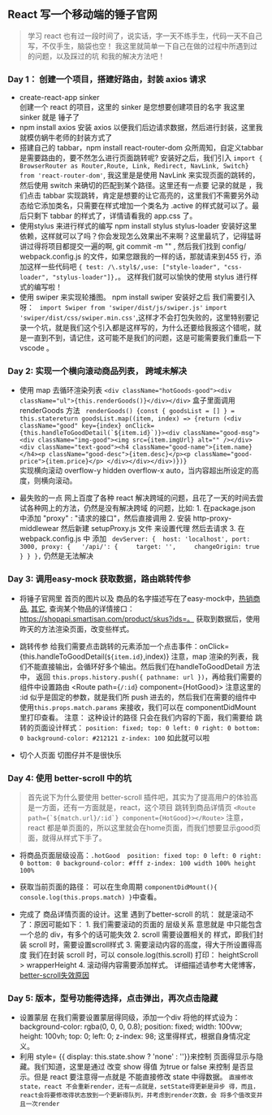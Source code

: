 ## React 写一个移动端的锤子官网
> 学习 react 也有过一段时间了，说实话，字一天不练手生，代码一天不自己写，不仅手生，脑袋也空！
我这里就简单一下自己在做的过程中所遇到过的问题，以及踩过的坑 和我的解决方法吧！

### Day 1： 创建一个项目，搭建好路由，封装 axios 请求
- create-react-app sinker  
        创建一个 react 的项目，这里的 sinker 是您想要创建项目的名字 我这里sinker 就是 锤子了
- npm install axios
        安装 axios 以便我们后边请求数据，然后进行封装，这里我就模仿蜗牛老师的封装方式了
- 搭建自己的 tabbar，npm install react-router-dom
        众所周知，自定义tabbar 是需要路由的，要不然怎么进行页面跳转呢? 安装好之后，我们引入
        ```import { BrowserRouter as Router,Route, Link, Redirect, NavLink, Switch} from 'react-router-dom'```, 我这里是是使用 NavLink 来实现页面的跳转的，然后使用 switch 来确切的匹配到某个路径。这里还有一点要 记录的就是 ，我们点击 tabbar 实现跳转，肯定是想要的让它高亮的，这里我们不需要另外动态给它添加类名，只需要在样式增加一个类名为 .active 的样式就可以了。最后只剩下 tabbar 的样式了，详情请看我的 app.css 了。
- 使用stylus 来进行样式的编写
        npm install stylus stylus-loader 安装好这里依赖，这样就可以了吗？你会发现怎么效果出不来啊？这里最坑了，记得猛哥讲过得将项目都提交一遍的啊, git commit -m "" , 然后我们找到
        config/ webpack.config.js 的文件，如果您跟我的一样的话，那就请来到455 行，添加这样一些代码吧 ```{ test: /\.styl$/,use: ["style-loader", "css-loader", "stylus-loader"]},```。 这样我们就可以愉快的使用 stylus 进行样式的编写啦！
-  使用 swiper 来实现轮播图。
        npm install swiper 安装好之后 我们需要引入呀：
        ``` import Swiper from 'swiper/dist/js/swiper.js'```
        ```import 'swiper/dist/css/swiper.min.css'```,这样才不会打包失败的，这里特别要记录一个坑，就是我们这个引入都是这样写的，为什么还要给我报这个错呢，就是一直到不到，请记住，这可能不是我们的问题，这是可能需要我们重启一下 vscode 。

### Day 2: 实现一个横向滚动商品列表， 跨域未解决
- 使用 map 去循环渲染列表
        ```<div className="hotGoods-good"><div className="ul">{this.renderGoods()}</div></div>```  盒子里面调用 renderGoods 方法
        ``` renderGoods() {const { goodsList = [] } = this.statereturn goodsList.map((item, index) => {return (<div className="good" key={index} onClick={this.handleToGoodDetail(`${item.id}`)}><div className="good-msg"> <div className="img-good"><img src={item.imgUrl} alt="" /></div><div className="text-good"><h4 className="good-name">{item.name}</h4><p className="good-desc">{item.desc}</p><p className="good-price">{item.price}</p> </div></div></div>)})}```   
        实现横向滚动 overflow-y hidden  overflow-x auto，当内容超出所设定的高度，则横向滚动。

- 最失败的一点
        网上百度了各种 react 解决跨域的问题，且花了一天的时间去尝试各种网上的方法，仍然是没有解决跨域 的问题，比如:
        1. 在package.json 中添加 "proxy" : "请求的接口"，然后直接调用
        2. 安装 http-proxy-middlewear 然后新建 setupProxy.js 文件 来设置代理 然后去请求
        3. 在 webpack.config.js 中 添加
                ``` devServer: {  host: 'localhost', port: 3000, proxy: {   '/api/': {     target: '',     changeOrigin: true   } } },``` 仍然是无法解决

### Day 3: 调用easy-mock 获取数据，路由跳转传参
- 将锤子官网里 首页的图片以及 商品的名字描述写在了easy-mock中，[热销商品](https://www.easy-mock.com/mock/5ca457efc4e9a575b66b625c/example/goodsList'), [其它](https://www.easy-mock.com/mock/5ca457efc4e9a575b66b625c/example/sinker), 查询某个物品的详情接口：https://shopapi.smartisan.com/product/skus?ids=。 获取到数据后，使用昨天的方法渲染页面，改变些样式。

- 跳转传参
        给我们需要点击跳转的元素添加一个点击事件：onClick={this.handleToGoodDetail(`${item.id}`,index)} 注意，map 渲染的列表，我们不能直接输出，会循环好多个输出。然后我们在handleToGoodDetail 方法中， 返回 `this.props.history.push({ pathname: url })`，再给我们需要的组件中设置路由 <Route path={`/:id`} component={HotGood}></Route> 注意这里的 :id 似乎是固定的参数，就是我们所 push 进去的，然后我们在需要的组件中 使用`this.props.match.params` 来接收，我们可以在 componentDidMount 里打印查看。
        注意： 这种设计的路径 只会在我们内容的下面，我们需要给 跳转的页面设计样式：
        ```position: fixed; top: 0 left: 0 right: 0 bottom: 0 background-color: #212121 z-index: 100``` 如此就可以啦

- 切个人页面
        切图仔并不是很快乐

### Day 4: 使用 better-scroll 中的坑
> 首先说下为什么要使用 better-scroll 插件吧，其实为了提高用户的体验高是一方面，还有一方面就是，react，这个项目 跳转到商品详情页 ```<Route path={`${match.url}/:id`} component={HotGood}></Route>``` 注意，react 都是单页面的，所以这里就会在home页面，而我们想要显示good页面，就得从样式下手了。

- 将商品页面层级设高：```.hotGood 
                                position: fixed
                                top: 0
                                left: 0
                                right: 0
                                bottom: 0
                                background-color: #fff
                                z-index: 100
                                width 100%
                                height 100% ```
- 获取当前页面的路径： 可以在生命周期 ```componentDidMount(){ console.log(this.props.match) }```中查看。

- 完成了 商品详情页面的设计。这里 遇到了better-scroll 的坑：
        就是滚动不了：原因可能如下：
        1. 我们需要滚动的页面的 层级关系
                意思就是 <Scroll> </Scroll> 中只能包含一个总的 div，有多个的话可能失效
        2. scroll 需要设置相关的 样式，即我们封装 scroll 时，需要设置scroll样式
        3. 需要滚动内容的高度，得大于所设置得高度
                我们在封装 scroll 时，可以 console.log(this.scroll) 打印： heightScroll >  wrapperHeight
        4. 滚动得内容需要添加样式。
        详细描述请参考大佬博客，[better-scroll失效原因](https://blog.csdn.net/qiqi_77_/article/details/79361413)

### Day 5: 版本，型号功能得选择，点击弹出，再次点击隐藏
- 设置蒙层
        在我们需要设置蒙层得同级，添加一个div 将他的样式设为：
        background-color: rgba(0, 0, 0, 0.8);
        position: fixed;
        width: 100vw;
        height: 100vh;
        top: 0;
        left: 0;
        z-index: 98;
        这里得样式，根据自身情况定义。
- 利用 style= {{ display: this.state.show ? 'none' : ''}}来控制 页面得显示与隐藏。我们知道，这里是通过 改变 show 得值 为true or false 来控制 是否显示。但是 react 要注意得一点就是 不能直接修改 state 中得数据。
```直接修改state，react 不会重新render，还有一点就是，setState得更新是异步 得，而且，react会将要修改得状态放到一个更新得队列，并考虑到render次数，会 将多个值改变并且一次render```